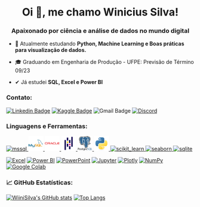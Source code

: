 <h1 align="center">Oi 👋, me chamo Winicius Silva!</h1>
<h3 align="center">Apaixonado por ciência e análise de dados no mundo digital</h3>

- 🌱 Atualmente estudando **Python, Machine Learning e Boas práticas para visualização de dados.**

- 🎓 Graduando em Engenharia de Produção - UFPE: Previsão de Término 09/23

- ✔ Já estudei **SQL, Excel e Power BI**

<h3 align="left">Contato:</h3>

[![Linkedin Badge](https://img.shields.io/badge/-Linkedin-blue?style=flat-square&logo=Linkedin&logoColor=white&link=https://www.linkedin.com/in/winicius-silva-689b31223/)](https://www.linkedin.com/in/winicius-silva-689b31223/)
[![Kaggle Badge](https://img.shields.io/badge/-Kaggle-20BEFF?style=flat-square&logo=Kaggle&logoColor=white&link=https://www.kaggle.com/winiciussilva)](https://www.kaggle.com/winiciussilva)
![Gmail Badge](https://img.shields.io/badge/-Gmail-red?style=flat-square&logo=Gmail&logoColor=white&link=mailto:winicius.silva.100@gmail.com)
[![Discord](https://img.shields.io/badge/-Discord-7289DA?style=flat-square&logo=Discord&logoColor=white)](https://discord.com/users/403229278033936394)




<h3 align="left">Linguagens e Ferramentas:</h3>
<p align="left"> <a href="https://www.microsoft.com/en-us/sql-server" target="_blank" rel="noreferrer"> <img src="https://www.svgrepo.com/show/303229/microsoft-sql-server-logo.svg" alt="mssql" width="40" height="40"/> </a> <a href="https://www.mysql.com/" target="_blank" rel="noreferrer"> <img src="https://raw.githubusercontent.com/devicons/devicon/master/icons/mysql/mysql-original-wordmark.svg" alt="mysql" width="40" height="40"/> </a> <a href="https://www.oracle.com/" target="_blank" rel="noreferrer"> <img src="https://raw.githubusercontent.com/devicons/devicon/master/icons/oracle/oracle-original.svg" alt="oracle" width="40" height="40"/> </a> <a href="https://pandas.pydata.org/" target="_blank" rel="noreferrer"> <img src="https://raw.githubusercontent.com/devicons/devicon/2ae2a900d2f041da66e950e4d48052658d850630/icons/pandas/pandas-original.svg" alt="pandas" width="40" height="40"/> </a> <a href="https://www.postgresql.org" target="_blank" rel="noreferrer"> <img src="https://raw.githubusercontent.com/devicons/devicon/master/icons/postgresql/postgresql-original-wordmark.svg" alt="postgresql" width="40" height="40"/> </a> <a href="https://www.python.org" target="_blank" rel="noreferrer"> <img src="https://raw.githubusercontent.com/devicons/devicon/master/icons/python/python-original.svg" alt="python" width="40" height="40"/> </a> <a href="https://scikit-learn.org/" target="_blank" rel="noreferrer"> <img src="https://upload.wikimedia.org/wikipedia/commons/0/05/Scikit_learn_logo_small.svg" alt="scikit_learn" width="40" height="40"/> </a> <a href="https://seaborn.pydata.org/" target="_blank" rel="noreferrer"> <img src="https://seaborn.pydata.org/_images/logo-mark-lightbg.svg" alt="seaborn" width="40" height="40"/> </a> <a href="https://www.sqlite.org/" target="_blank" rel="noreferrer"> <img src="https://www.vectorlogo.zone/logos/sqlite/sqlite-icon.svg" alt="sqlite" width="40" height="40"/> </a> </p>

[![Excel](https://img.shields.io/badge/-Excel-217346?style=flat-square&logo=Microsoft-Excel&logoColor=white)](https://www.microsoft.com/pt-br/microsoft-365/excel)
[![Power BI](https://img.shields.io/badge/-Power%20BI-F2C811?style=flat-square&logo=Power-BI&logoColor=black)](https://powerbi.microsoft.com/pt-br/)
[![PowerPoint](https://img.shields.io/badge/-PowerPoint-B7472A?style=flat-square&logo=Microsoft-PowerPoint&logoColor=white)](https://www.microsoft.com/pt-br/microsoft-365/powerpoint)
[![Jupyter](https://img.shields.io/badge/-Jupyter-F37626?style=flat-square&logo=Jupyter&logoColor=white)](https://jupyter.org/)
[![Plotly](https://img.shields.io/badge/-Plotly-3F4F75?style=flat-square&logo=Plotly&logoColor=white)](https://plotly.com/)
[![NumPy](https://img.shields.io/badge/-NumPy-013243?style=flat-square&logo=numpy&logoColor=white)](https://numpy.org/)
[![Google Colab](https://img.shields.io/badge/-Google%20Colab-F9AB00?style=flat-square&logo=Google-Colab&logoColor=white)](https://colab.research.google.com/)


<h3 align="left">📈 GitHub Estatísticas:</h3>

[![WiiniSilva's GitHub stats](https://github-readme-stats.vercel.app/api?username=WiiniSilva&show_icons=true&theme=radical)](https://github.com/WiiniSilva)
[![Top Langs](https://github-readme-stats.vercel.app/api/top-langs/?username=WiiniSilva&layout=compact)](https://github.com/WiiniSilva)

